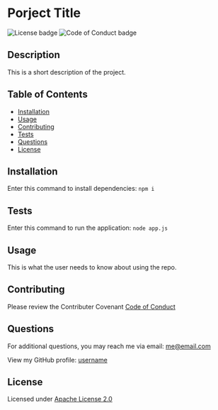
  # Porject Title

  ![License badge](https://img.shields.io/badge/License-Apache%20License%202.0-green)
  ![Code of Conduct badge](https://img.shields.io/badge/Contributor%20Covenant-2.1-4baaaa.svg)

  ## Description

  This is a short description of the project.

  ## Table of Contents

  * [Installation](#installation)
  * [Usage](#usage)
  * [Contributing](#contributing)
  * [Tests](#tests)
  * [Questions](#questions)
  * [License](#license)

  ## Installation

  Enter this command to install dependencies: `npm i`

  ## Tests

  Enter this command to run the application: `node app.js`

  ## Usage

  This is what the user needs to know about using the repo.

  ## Contributing

  Please review the Contributer Covenant [Code of Conduct](https://www.contributor-covenant.org/version/2/1/code_of_conduct/code_of_conduct.txt)

  ## Questions

  For additional questions, you may reach me via email: me@email.com 

  View my GitHub profile: [username](https://github.com/username)

  
  ## License

   Licensed under [Apache License 2.0](https://choosealicense.com/licenses/apache-2.0/)
  

